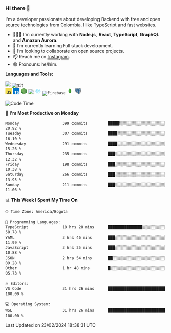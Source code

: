 ### Hi there 👋

I'm a developer passionate about developing Backend with free and open source technologies from Colombia. I like TypeScript and fast websites.

- 👨🏽‍💻 I'm currently working with **Node.js**, **React**, **TypeScript**, **GraphQL** and **Amazon Aurora**.
- 🌱 I’m currently learning Full stack development.
- 🚀 I’m looking to collaborate on open source projects.
- 📫   Reach me on [Instagram](https://instagram.com/nexckycort).
- 😄  Pronouns: he/him.

**Languages and Tools:**  

<code><img height="20"  src="https://upload.wikimedia.org/wikipedia/commons/2/2d/Visual_Studio_Code_1.18_icon.svg"></code>
<code><img src="https://www.vectorlogo.zone/logos/git-scm/git-scm-icon.svg" alt="git" height="20"/> </code>
<code><img height="20" src="https://raw.githubusercontent.com/github/explore/80688e429a7d4ef2fca1e82350fe8e3517d3494d/topics/javascript/javascript.png"></code>
<code><img height="20" src="https://raw.githubusercontent.com/github/explore/80688e429a7d4ef2fca1e82350fe8e3517d3494d/topics/typescript/typescript.png"></code>
<code><img height="20" src="https://raw.githubusercontent.com/github/explore/80688e429a7d4ef2fca1e82350fe8e3517d3494d/topics/nodejs/nodejs.png"></code>
<code><img height="20" src="https://deno.land/logo.svg"></code>
<code><img height="20" src="https://raw.githubusercontent.com/github/explore/80688e429a7d4ef2fca1e82350fe8e3517d3494d/topics/react/react.png"></code>
<code><img src="https://www.vectorlogo.zone/logos/firebase/firebase-icon.svg" alt="firebase"  height="20"/></code>
<code><img src="https://raw.githubusercontent.com/devicons/devicon/master/icons/mongodb/mongodb-original.svg"  height="20"/></code>
<code><img src="https://raw.githubusercontent.com/devicons/devicon/master/icons/postgresql/postgresql-original.svg" height="20"/></code>

<!--START_SECTION:waka-->
![Code Time](http://img.shields.io/badge/Code%20Time-3%2C930%20hrs%2058%20mins-blue)

📅 **I'm Most Productive on Monday** 

```text
Monday                   399 commits         █████░░░░░░░░░░░░░░░░░░░░   20.92 % 
Tuesday                  307 commits         ████░░░░░░░░░░░░░░░░░░░░░   16.10 % 
Wednesday                291 commits         ████░░░░░░░░░░░░░░░░░░░░░   15.26 % 
Thursday                 235 commits         ███░░░░░░░░░░░░░░░░░░░░░░   12.32 % 
Friday                   198 commits         ███░░░░░░░░░░░░░░░░░░░░░░   10.38 % 
Saturday                 266 commits         ███░░░░░░░░░░░░░░░░░░░░░░   13.95 % 
Sunday                   211 commits         ███░░░░░░░░░░░░░░░░░░░░░░   11.06 % 
```


📊 **This Week I Spent My Time On** 

```text
🕑︎ Time Zone: America/Bogota

💬 Programming Languages: 
TypeScript               18 hrs 28 mins      ███████████████░░░░░░░░░░   58.78 % 
YAML                     3 hrs 46 mins       ███░░░░░░░░░░░░░░░░░░░░░░   11.99 % 
JavaScript               3 hrs 25 mins       ███░░░░░░░░░░░░░░░░░░░░░░   10.88 % 
JSON                     2 hrs 54 mins       ██░░░░░░░░░░░░░░░░░░░░░░░   09.28 % 
Other                    1 hr 48 mins        █░░░░░░░░░░░░░░░░░░░░░░░░   05.73 % 

🔥 Editors: 
VS Code                  31 hrs 26 mins      █████████████████████████   100.00 % 

💻 Operating System: 
WSL                      31 hrs 26 mins      █████████████████████████   100.00 % 
```


 Last Updated on 23/02/2024 18:38:31 UTC
<!--END_SECTION:waka-->
